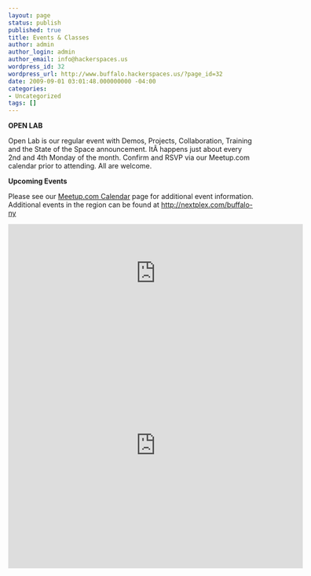 ```yaml
---
layout: page
status: publish
published: true
title: Events & Classes
author: admin
author_login: admin
author_email: info@hackerspaces.us
wordpress_id: 32
wordpress_url: http://www.buffalo.hackerspaces.us/?page_id=32
date: 2009-09-01 03:01:48.000000000 -04:00
categories:
- Uncategorized
tags: []
---
```

<strong>OPEN LAB</strong>

Open Lab is our regular event with Demos, Projects, Collaboration, Training and the State of the Space announcement. ItÂ happens just about every 2nd and 4th Monday of the month. Confirm and RSVP via our Meetup.com calendar prior to attending. All are welcome.

<strong>Upcoming Events</strong>

Please see our <a href="http://www.meetup.com/buffalolab/calendar/">Meetup.com Calendar</a> page for additional event information. Additional events in the region can be found at <a href="http://nextplex.com/buffalo-ny">http://nextplex.com/buffalo-ny</a>

<iframe style="border-width: 0;" src="https://www.google.com/calendar/embed?showTitle=0&amp;showNav=0&amp;showDate=0&amp;showPrint=0&amp;showTabs=0&amp;showCalendars=0&amp;showTz=0&amp;mode=AGENDA&amp;height=200&amp;wkst=1&amp;bgcolor=%23FFFFFF&amp;src=events%40buffalolab.org&amp;color=%232952A3&amp;src=b0t3p42bhq47ucev7r3mbg1t2q0kmacj%40import.calendar.google.com&amp;color=%232F6309&amp;src=u4eota7kstjr0e3i83d3qk2n0asaki19%40import.calendar.google.com&amp;color=%23875509&amp;src=9d7bfcq1khraujtf3uh6h6dg8728bmhn%40import.calendar.google.com&amp;color=%23B1365F&amp;src=v4342tuul6bbvvk3bt7674pre4%40group.calendar.google.com&amp;color=%23B1365F&amp;ctz=America%2FNew_York" height="200" width="600" frameborder="0" scrolling="no"></iframe>

<iframe style="border-width: 0;" src="https://www.google.com/calendar/embed?showTitle=0&amp;height=500&amp;wkst=1&amp;bgcolor=%23FFFFFF&amp;src=events%40buffalolab.org&amp;color=%232952A3&amp;src=b0t3p42bhq47ucev7r3mbg1t2q0kmacj%40import.calendar.google.com&amp;color=%232F6309&amp;src=u4eota7kstjr0e3i83d3qk2n0asaki19%40import.calendar.google.com&amp;color=%23875509&amp;src=9d7bfcq1khraujtf3uh6h6dg8728bmhn%40import.calendar.google.com&amp;color=%23B1365F&amp;src=v4342tuul6bbvvk3bt7674pre4%40group.calendar.google.com&amp;color=%23B1365F&amp;ctz=America%2FNew_York" height="500" width="600" frameborder="0" scrolling="no"></iframe>
